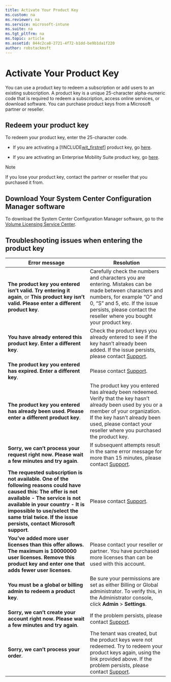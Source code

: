 ```yaml
---
title: Activate Your Product Key
ms.custom: na
ms.reviewer: na
ms.service: microsoft-intune
ms.suite: na
ms.tgt_pltfrm: na
ms.topic: article
ms.assetid: 844c2ca8-2721-4f72-b1dd-be9b1da1f220
author: robstackmsft
---
```

# Activate Your Product Key
You can use a product key to redeem a subscription or add users to an existing subscription. A product key is a unique 25-character alpha-numeric code that is required to redeem a subscription, access online services, or download software. You can purchase product keys from a Microsoft partner or reseller.

## Redeem your product key
To redeem your product key, enter the 25-character code.

-   If you are activating a [!INCLUDE[wit_firstref](/includes/wit_firstref_md.md)] product key, go [here](https://account.manage.microsoft.com/commerce/productkeystart.aspx).

-   If you are activating an Enterprise Mobility Suite product key, go [here](http://www.microsoft.com/ems/open).

> [!NOTE]
> If you lose your product key, contact the partner or reseller that you purchased it from.

## Download Your System Center Configuration Manager software
To download the System Center Configuration Manager software, go to the [Volume Licensing Service Center](http://go.microsoft.com/fwlink/?LinkID=232300).

## Troubleshooting issues when entering the product key

|Error message|Resolution|
|-----------------|--------------|
|**The product key you entered isn’t valid. Try entering it again**, or **This product key isn’t valid. Please enter a different product key**.|Carefully check the numbers and characters you are entering. Mistakes can be made between characters and numbers, for example “O” and 0, “S” and 5, etc. If the issue persists, please contact the reseller where you bought your product key.|
|**You have already entered this product key. Enter a different key**.|Check the product keys you already entered to see if the key hasn’t already been added. If the issue persists, please contact [Support](http://go.microsoft.com/fwlink/?LinkID=394189).|
|**The product key you entered has expired. Enter a different key**.|Please contact [Support](http://go.microsoft.com/fwlink/?LinkID=394189).|
|**The product key you entered has already been used. Please enter a different product key**.|The product key you entered has already been redeemed. Verify that the key hasn’t already been used by you or a member of your organization. If the key hasn’t already been used, please contact your reseller where you purchased the product key.|
|**Sorry, we can’t process your request right now. Please wait a few minutes and try again**.|If subsequent attempts result in the same error message for more than 15 minutes, please contact [Support](http://go.microsoft.com/fwlink/?LinkID=394189).|
|**The requested subscription is not available. One of the following reasons could have caused this: The offer is not available - The service is not available in your country - It is impossible to use/select the same trial twice. If the issue persists, contact Microsoft support**.|Please contact [Support](http://go.microsoft.com/fwlink/?LinkID=394189).|
|**You’ve added more user licenses than this offer allows. The maximum is 10000000 user licenses. Remove this product key and enter one that adds fewer user licenses**.|Please contact your reseller or partner. You have purchased more licenses than can be used with this account.|
|**You must be a global or billing admin to redeem a product key**.|Be sure your permissions are set as either Billing or Global administrator. To verify this, in the Administrator console, click **Admin** &gt; **Settings**.|
|**Sorry, we can’t create your account right now. Please wait a few minutes and try again**.|If the problem persists, please contact [Support](http://go.microsoft.com/fwlink/?LinkID=394189).|
|**Sorry, we can’t process your order**.|The tenant was created, but the product keys were not redeemed. Try to redeem your product keys again, using the link provided above. If the problem persists, please contact [Support](http://go.microsoft.com/fwlink/?LinkID=394189).|
